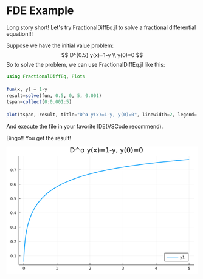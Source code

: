 # FDE Example

Long story short! Let's try FractionalDiffEq.jl to solve a fractional differential equation!!!

Suppose we have the initial value problem:
$$
D^{0.5} y(x)=1-y \\
y(0)=0
$$
So to solve the problem, we can use FractionalDiffEq.jl like this:

```julia
using FractionalDiffEq, Plots

fun(x, y) = 1-y
result=solve(fun, 0.5, 0, 5, 0.001)
tspan=collect(0:0.001:5)

plot(tspan, result, title="D^α y(x)=1-y, y(0)=0", linewidth=2, legend=:bottomright)
```

And execute the file in your favorite IDE(VSCode recommend).

Bingo!! You get the result!

![Example image](../assets/simple_example.png)